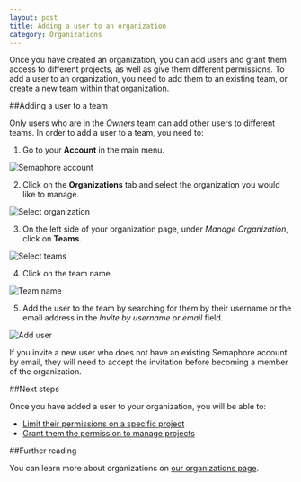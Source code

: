 ```yaml
---
layout: post
title: Adding a user to an organization
category: Organizations
---
```


Once you have created an organization, you can add users and grant them access
to different projects, as well as give them different permissions. To add a user
 to an organization, you need to add them to an existing team, or
[create a new team within that organization](/docs/organizations/creating-a-team.html).

##Adding a user to a team

Only users who are in the _Owners_ team can add other users to different teams.
In order to add a user to a team, you need to:

1. Go to your **Account** in the main menu.

  <img src="/docs/assets/img/setting-up-an-organization/account.png" alt="Semaphore account" class="img-responsive img-bordered">

2. Click on the **Organizations** tab and select the organization you would like
to manage.

 <img src="/docs/assets/img/can-i-limit-the-permissions-a-user-has-on-a-specific-project/select-organization.png" alt="Select organization" class="img-responsive img-bordered">

3. On the left side of your organization page, under _Manage Organization_,
click on **Teams**.

 <img src="/docs/assets/img/can-i-limit-the-permissions-a-user-has-on-a-specific-project/teams.png" alt="Select teams" class="img-responsive img-bordered">

4. Click on the team name.

 <img src="/docs/assets/img/can-i-limit-the-permissions-a-user-has-on-a-specific-project/team-name.png" alt="Team name" class="img-responsive img-bordered">

5. Add the user to the team by searching for them by their username
or the email address in the _Invite by username or email_ field.

 <img src="/docs/assets/img/adding-a-user-to-an-organization/add-user-to-a-team.png" alt="Add user" class="img-responsive img-bordered">

If you invite a new user who does not have an existing Semaphore account by
email, they will need to accept the invitation before becoming a member of the
organization.

##Next steps

Once you have added a user to your organization, you will be able to:

- [Limit their permissions on a specific project](/docs/organizations/can-i-limit-the-permissions-a-user-has-on-a-specific-project.html)
- [Grant them the permission to manage projects](/docs/organizations/granting-users-permission-to-manage-projects-within-an-organization.html)

##Further reading

You can learn more about organizations on [our organizations
page](/docs/organizations/about-organizations.html).
